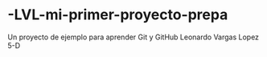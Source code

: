 # -LVL-mi-primer-proyecto-prepa
Un proyecto de ejemplo para aprender Git y GitHub
Leonardo Vargas Lopez 5-D
